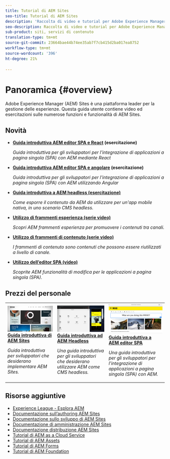 ```yaml
---
title: Tutorial di AEM Sites
seo-title: Tutorial di AEM Sites
description: 'Raccolta di video e tutorial per Adobe Experience Manager Sites. '
seo-description: Raccolta di video e tutorial per Adobe Experience Manager Sites
sub-product: siti, servizi di contenuto
translation-type: tm+mt
source-git-commit: 23664bae44b74ee35ab7f7cb415d2ba017ea8752
workflow-type: tm+mt
source-wordcount: '396'
ht-degree: 21%

---
```



# Panoramica {#overview}

Adobe Experience Manager (AEM) Sites è una piattaforma leader per la gestione delle esperienze. Questa guida utente contiene video ed esercitazioni sulle numerose funzioni e funzionalità di  AEM Sites.

## Novità

* **[Guida introduttiva AEM editor SPA e React](https://docs.adobe.com/content/help/en/experience-manager-learn/spa-react-tutorial/overview.html) (esercitazione)**

   *Guida introduttiva per gli sviluppatori per l’integrazione di applicazioni a pagina singola (SPA) con AEM mediante React*

* **[Guida introduttiva AEM editor SPA e angolare](https://docs.adobe.com/content/help/en/experience-manager-learn/spa-angular-tutorial/overview.html) (esercitazione)**

   *Guida introduttiva per gli sviluppatori per l&#39;integrazione di applicazioni a pagina singola (SPA) con AEM utilizzando Angular*

* **[Guida introduttiva a AEM headless (esercitazione)](https://docs.adobe.com/content/help/en/experience-manager-learn/getting-started-with-aem-headless/overview.html)**

   *Come esporre il contenuto da AEM da utilizzare per un&#39;app mobile nativa, in uno scenario CMS headless.*

* **[Utilizzo di frammenti esperienza (serie video)](./experience-fragments/experience-fragments-feature-video-use.md)**

   *Scopri AEM frammenti esperienza per promuovere i contenuti tra canali.*

* **[Utilizzo di frammenti di contenuto (serie video)](./content-fragments/content-fragments-feature-video-use.md)**

   *I frammenti di contenuto sono contenuti che possono essere riutilizzati a livello di canale.*

* **[Utilizzo dell’editor SPA (video)](./spa-editor/spa-editor-framework-feature-video-use.md)**

   *Scoprite AEM funzionalità di modifica per le applicazioni a pagina singola (SPA).*

## Prezzi del personale

<table>
<tr>
  <td>
    <a href="https://docs.adobe.com/content/help/en/experience-manager-learn/getting-started-wknd-tutorial-develop/overview.html">
      <img alt="Guida introduttiva ad AEM Sites: tutorial WKND" src="./assets/aem-wknd-tutorial.png" />
    </a>
    <div>
      <a href="https://docs.adobe.com/content/help/en/experience-manager-learn/getting-started-wknd-tutorial-develop/overview.html">
    <strong>Guida introduttiva di AEM Sites</strong>
    </a>
    </div>
    <p>
    <em>Guida introduttiva per sviluppatori che desiderano implementare  AEM Sites.</em>
    <p>
  </td>
  <td>
    <a href="https://docs.adobe.com/content/help/en/experience-manager-learn/getting-started-with-aem-headless/overview.html">
    <img alt="Guida introduttiva ad AEM Headless" src="./assets/aem-headless-tutorial.png" />
    </a>
    <div>
    <a href="https://docs.adobe.com/content/help/en/experience-manager-learn/getting-started-with-aem-headless/overview.html">
    <strong>Guida introduttiva ad AEM Headless</strong>
    </a>
    </div>
    <p>
    <em>Una guida introduttiva per gli sviluppatori che desiderano utilizzare AEM come CMS headless.</em>
    </p>
  </td>
  <td>
    <a href="https://docs.adobe.com/content/help/en/experience-manager-learn/spa-react-tutorial/overview.html">
      <img alt="Guida introduttiva a AEM editor SPA" src="./assets/aem-wknd-spa-editor-tutorial.png" />
    </a>
     <div>
      <a href="https://docs.adobe.com/content/help/en/experience-manager-learn/spa-react-tutorial/overview.html">
        <strong>Guida introduttiva a AEM editor SPA</strong>
      </a>
    </div>
    <p>
    <em>Una guida introduttiva per gli sviluppatori per l’integrazione di applicazioni a pagina singola (SPA) con AEM.</em>
    <p>
  </td>
</tr>
</table>

## Risorse aggiuntive

* [Experience League - Esplora AEM](https://experienceleague.adobe.com/#recommended/solutions/experience-manager)
* [Documentazione sull’authoring  AEM Sites](https://helpx.adobe.com/experience-manager/6-5/sites/authoring/user-guide.html)
* [Documentazione sullo sviluppo di  AEM Sites](https://helpx.adobe.com/experience-manager/6-5/sites/developing/user-guide.html)
* [Documentazione  di amministrazione AEM Sites](https://helpx.adobe.com/experience-manager/6-5/sites/administering/user-guide.html)
* [Documentazione  distribuzione AEM Sites](https://helpx.adobe.com/experience-manager/6-5/sites/deploying/user-guide.html)
* [Tutorial di AEM as a Cloud Service](/help/cloud-service/overview.md)
* [Tutorial di AEM Assets](/help/assets/overview.md)
* [Tutorial di AEM Forms](/help/forms/overview.md)
* [Tutorial di AEM Foundation](/help/foundation/overview.md)
